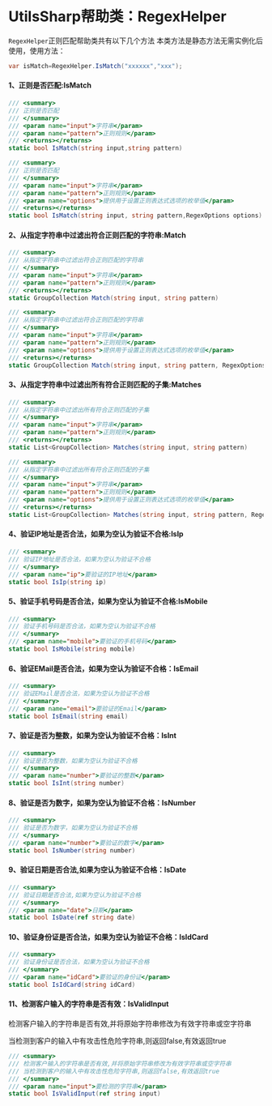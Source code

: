 # UtilsSharp帮助类：RegexHelper
`RegexHelper`正则匹配帮助类共有以下几个方法
本类方法是静态方法无需实例化后使用，使用方法：
```c#
var isMatch=RegexHelper.IsMatch("xxxxxx","xxx");
```

#### 1、正则是否匹配:IsMatch

```c#
/// <summary>
/// 正则是否匹配
/// </summary>
/// <param name="input">字符串</param>
/// <param name="pattern">正则规则</param>
/// <returns></returns>
static bool IsMatch(string input,string pattern)
```

```c#
/// <summary>
/// 正则是否匹配
/// </summary>
/// <param name="input">字符串</param>
/// <param name="pattern">正则规则</param>
/// <param name="options">提供用于设置正则表达式选项的枚举值</param>
/// <returns></returns>
static bool IsMatch(string input, string pattern,RegexOptions options)
```

#### 2、从指定字符串中过滤出符合正则匹配的字符串:Match

```c#
/// <summary>
/// 从指定字符串中过滤出符合正则匹配的字符串
/// </summary>
/// <param name="input">字符串</param>
/// <param name="pattern">正则规则</param>
/// <returns></returns>
static GroupCollection Match(string input, string pattern)
```

```c#
/// <summary>
/// 从指定字符串中过滤出符合正则匹配的字符串
/// </summary>
/// <param name="input">字符串</param>
/// <param name="pattern">正则规则</param>
/// <param name="options">提供用于设置正则表达式选项的枚举值</param>
/// <returns></returns>
static GroupCollection Match(string input, string pattern, RegexOptions options)
```

#### 3、从指定字符串中过滤出所有符合正则匹配的子集:Matches

```c#
/// <summary>
/// 从指定字符串中过滤出所有符合正则匹配的子集
/// </summary>
/// <param name="input">字符串</param>
/// <param name="pattern">正则规则</param>
/// <returns></returns>
static List<GroupCollection> Matches(string input, string pattern)
```

```c#
/// <summary>
/// 从指定字符串中过滤出所有符合正则匹配的子集
/// </summary>
/// <param name="input">字符串</param>
/// <param name="pattern">正则规则</param>
/// <param name="options">提供用于设置正则表达式选项的枚举值</param>
/// <returns></returns>
static List<GroupCollection> Matches(string input, string pattern, RegexOptions options)
```

#### 4、验证IP地址是否合法，如果为空认为验证不合格:IsIp

```c#
/// <summary>
/// 验证IP地址是否合法，如果为空认为验证不合格
/// </summary>
/// <param name="ip">要验证的IP地址</param>        
static bool IsIp(string ip)
```

#### 5、验证手机号码是否合法，如果为空认为验证不合格:IsMobile

```c#
/// <summary>
/// 验证手机号码是否合法，如果为空认为验证不合格
/// </summary>
/// <param name="mobile">要验证的手机号码</param>        
static bool IsMobile(string mobile)
```

#### 6、验证EMail是否合法，如果为空认为验证不合格：IsEmail

```c#
/// <summary>
/// 验证EMail是否合法，如果为空认为验证不合格
/// </summary>
/// <param name="email">要验证的Email</param>
static bool IsEmail(string email)
```

#### 7、验证是否为整数，如果为空认为验证不合格：IsInt

```c#
/// <summary>
/// 验证是否为整数，如果为空认为验证不合格
/// </summary>
/// <param name="number">要验证的整数</param>        
static bool IsInt(string number)
```

#### 8、验证是否为数字，如果为空认为验证不合格：IsNumber

```c#
/// <summary>
/// 验证是否为数字，如果为空认为验证不合格
/// </summary>
/// <param name="number">要验证的数字</param>        
static bool IsNumber(string number)
```

#### 9、验证日期是否合法,如果为空认为验证不合格：IsDate

```c#
/// <summary>
/// 验证日期是否合法,如果为空认为验证不合格
/// </summary>
/// <param name="date">日期</param>
static bool IsDate(ref string date)
```

#### 10、验证身份证是否合法，如果为空认为验证不合格：IsIdCard

```c#
/// <summary>
/// 验证身份证是否合法，如果为空认为验证不合格
/// </summary>
/// <param name="idCard">要验证的身份证</param>        
static bool IsIdCard(string idCard)
```

#### 11、检测客户输入的字符串是否有效：IsValidInput

检测客户输入的字符串是否有效,并将原始字符串修改为有效字符串或空字符串

当检测到客户的输入中有攻击性危险字符串,则返回false,有效返回true

```c#
/// <summary>
/// 检测客户输入的字符串是否有效,并将原始字符串修改为有效字符串或空字符串
/// 当检测到客户的输入中有攻击性危险字符串,则返回false,有效返回true
/// </summary>
/// <param name="input">要检测的字符串</param>
static bool IsValidInput(ref string input)
```

